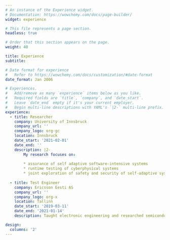```yaml
---
# An instance of the Experience widget.
# Documentation: https://wowchemy.com/docs/page-builder/
widget: experience

# This file represents a page section.
headless: true

# Order that this section appears on the page.
weight: 40

title: Experience
subtitle:

# Date format for experience
#   Refer to https://wowchemy.com/docs/customization/#date-format
date_format: Jan 2006

# Experiences.
#   Add/remove as many `experience` items below as you like.
#   Required fields are `title`, `company`, and `date_start`.
#   Leave `date_end` empty if it's your current employer.
#   Begin multi-line descriptions with YAML's `|2-` multi-line prefix.
experience:
  - title: Researcher
    company: University of Innsbruck
    company_url: ''
    company_logo: org-gc
    location: Innsbruck
    date_start: '2021-02-01'
    date_end: ''
    description: |2-
        My research focuses on:
        
        * assurance of self adaptive software-intensive systems
        * runtime testing of cyberphysical systems
        * joint exploration of safety and security of self-adaptive systems
        
  - title: Test Engineer
    company: Ericsson Eesti AS
    company_url: ''
    company_logo: org-x
    location: Tallinn
    date_start: '2019-03-11'
    date_end: '2021-01-14'
    description: Taught electronic engineering and researched semiconductor physics.

design:
  columns: '2'
---
```

